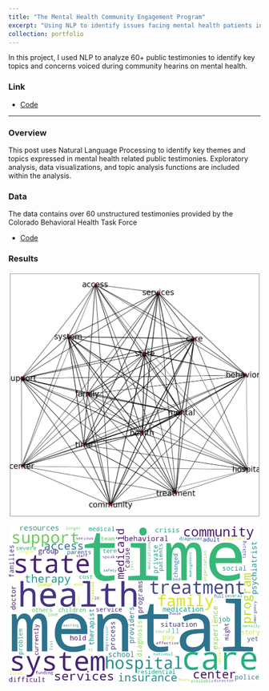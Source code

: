 ```yaml
---
title: "The Mental Health Community Engagement Program"
excerpt: "Using NLP to identify issues facing mental health patients in the Denver Metro area"
collection: portfolio
---
```


In this project, I used NLP to analyze 60+ public testimonies to identify key topics and concerns voiced during community hearins on mental health.


### Link

* [Code](https://github.com/newing21/mhcep)


---

### Overview

This post uses Natural Language Processing to identify key themes and topics expressed in mental health related public testimonies.  Exploratory analysis, data visualizations, and topic analysis functions are included within the analysis.

### Data

The data contains over 60 unstructured testimonies provided by the Colorado Behavioral Health Task Force

* [Code](https://cdhs.colorado.gov/press-release/colorado-behavioral-health-task-force-seeking-public-testimony)



### Results

![pairplot](https://github.com/newing21/mhcep/blob/main/MHCEP%20Word%20Network.png)


![Screenshot (423)](https://github.com/newing21/mhcep/blob/main/wordcloud.png)

